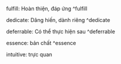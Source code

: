 fulfill: Hoàn thiện, đáp ứng ^fulfill

dedicate: Dâng hiến, dành riêng ^dedicate

deferrable: Có thể thực hiện sau ^deferrable

essence: bản chất ^essence

intuitive: trực quan
